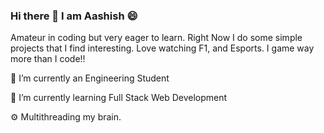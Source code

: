 ### Hi there 👋 I am Aashish 😄


Amateur in coding but very eager to learn. Right Now I do some simple projects that I find interesting. Love watching F1, and Esports. I game way more than I code!!

🔭 I’m currently an Engineering Student

🌱 I’m currently learning Full Stack Web Development

⚙️ Multithreading my brain.
